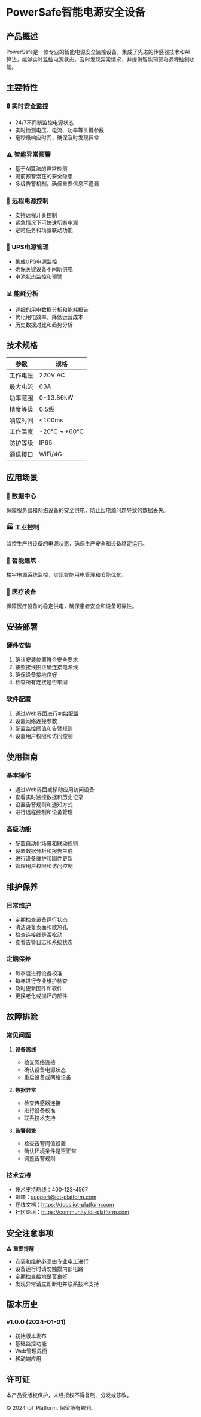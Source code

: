 # PowerSafe智能电源安全设备

## 产品概述

PowerSafe是一款专业的智能电源安全监控设备，集成了先进的传感器技术和AI算法，能够实时监控电源状态，及时发现异常情况，并提供智能预警和远程控制功能。

## 主要特性

### 🔒 实时安全监控
- 24/7不间断监控电源状态
- 实时检测电压、电流、功率等关键参数
- 毫秒级响应时间，确保及时发现异常

### ⚠️ 智能异常预警
- 基于AI算法的异常检测
- 提前预警潜在的安全隐患
- 多级告警机制，确保重要信息不遗漏

### 🔌 远程电源控制
- 支持远程开关控制
- 紧急情况下可快速切断电源
- 定时任务和场景联动功能

### 🔋 UPS电源管理
- 集成UPS电源监控
- 确保关键设备不间断供电
- 电池状态监控和预警

### 📊 能耗分析
- 详细的用电数据分析和能耗报告
- 优化用电效率，降低运营成本
- 历史数据对比和趋势分析

## 技术规格

| 参数 | 规格 |
|------|------|
| 工作电压 | 220V AC |
| 最大电流 | 63A |
| 功率范围 | 0-13.86kW |
| 精度等级 | 0.5级 |
| 响应时间 | <100ms |
| 工作温度 | -20°C ~ +60°C |
| 防护等级 | IP65 |
| 通信接口 | WiFi/4G |

## 应用场景

### 🏢 数据中心
保障服务器和网络设备的安全供电，防止因电源问题导致的数据丢失。

### 🏭 工业控制
监控生产线设备的电源状态，确保生产安全和设备稳定运行。

### 🏢 智能建筑
楼宇电源系统监控，实现智能用电管理和节能优化。

### 🏥 医疗设备
保障医疗设备的稳定供电，确保患者安全和设备可靠性。

## 安装部署

### 硬件安装
1. 确认安装位置符合安全要求
2. 按照接线图正确连接电源线
3. 确保设备接地良好
4. 检查所有连接是否牢固

### 软件配置
1. 通过Web界面进行初始配置
2. 设置网络连接参数
3. 配置监控阈值和告警规则
4. 设置用户权限和访问控制

## 使用指南

### 基本操作
- 通过Web界面或移动应用访问设备
- 查看实时监控数据和历史记录
- 设置告警规则和通知方式
- 进行远程控制和设备管理

### 高级功能
- 配置自动化场景和联动规则
- 设置数据分析和报告生成
- 进行设备维护和固件更新
- 管理用户权限和访问控制

## 维护保养

### 日常维护
- 定期检查设备运行状态
- 清洁设备表面和散热孔
- 检查连接线是否松动
- 查看告警日志和系统状态

### 定期保养
- 每季度进行设备校准
- 每年进行专业维护检查
- 及时更新固件和软件
- 更换老化或损坏的部件

## 故障排除

### 常见问题
1. **设备离线**
   - 检查网络连接
   - 确认设备电源状态
   - 重启设备或网络设备

2. **数据异常**
   - 检查传感器连接
   - 进行设备校准
   - 联系技术支持

3. **告警频繁**
   - 检查告警阈值设置
   - 确认环境条件是否正常
   - 调整告警规则

### 技术支持
- 技术支持热线：400-123-4567
- 邮箱：support@iot-platform.com
- 在线文档：https://docs.iot-platform.com
- 社区论坛：https://community.iot-platform.com

## 安全注意事项

⚠️ **重要提醒**
- 安装和维护必须由专业电工进行
- 设备运行时请勿触摸内部电路
- 定期检查接地是否良好
- 发现异常请立即断电并联系技术支持

## 版本历史

### v1.0.0 (2024-01-01)
- 初始版本发布
- 基础监控功能
- Web管理界面
- 移动端应用

## 许可证

本产品受版权保护，未经授权不得复制、分发或修改。

© 2024 IoT Platform. 保留所有权利。
